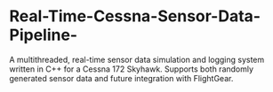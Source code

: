 # Real-Time-Cessna-Sensor-Data-Pipeline-
A multithreaded, real-time sensor data simulation and logging system written in C++ for a Cessna 172 Skyhawk. Supports both randomly generated sensor data and future integration with FlightGear.
